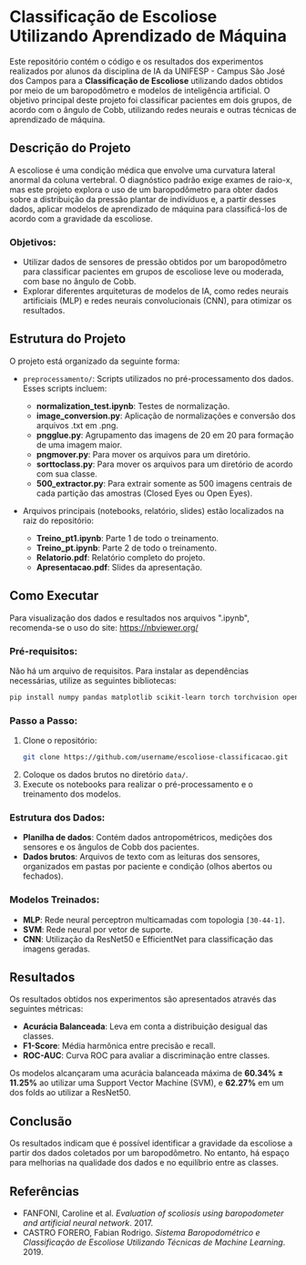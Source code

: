 
# Classificação de Escoliose Utilizando Aprendizado de Máquina

Este repositório contém o código e os resultados dos experimentos realizados por alunos da disciplina de IA da UNIFESP - Campus São José dos Campos para a **Classificação de Escoliose** utilizando dados obtidos por meio de um baropodômetro e modelos de inteligência artificial. O objetivo principal deste projeto foi classificar pacientes em dois grupos, de acordo com o ângulo de Cobb, utilizando redes neurais e outras técnicas de aprendizado de máquina.

## Descrição do Projeto

A escoliose é uma condição médica que envolve uma curvatura lateral anormal da coluna vertebral. O diagnóstico padrão exige exames de raio-x, mas este projeto explora o uso de um baropodômetro para obter dados sobre a distribuição da pressão plantar de indivíduos e, a partir desses dados, aplicar modelos de aprendizado de máquina para classificá-los de acordo com a gravidade da escoliose.

### Objetivos:
- Utilizar dados de sensores de pressão obtidos por um baropodômetro para classificar pacientes em grupos de escoliose leve ou moderada, com base no ângulo de Cobb.
- Explorar diferentes arquiteturas de modelos de IA, como redes neurais artificiais (MLP) e redes neurais convolucionais (CNN), para otimizar os resultados.

## Estrutura do Projeto

O projeto está organizado da seguinte forma:

- `preprocessamento/`: Scripts utilizados no pré-processamento dos dados. Esses scripts incluem:
  - **normalization_test.ipynb**: Testes de normalização.
  - **image_conversion.py**: Aplicação de normalizações e conversão dos arquivos .txt em .png.
  - **pngglue.py**: Agrupamento das imagens de 20 em 20 para formação de uma imagem maior.
  - **pngmover.py**: Para mover os arquivos para um diretório.
  - **sorttoclass.py**: Para mover os arquivos para um diretório de acordo com sua classe.
  - **500_extractor.py**: Para extrair somente as 500 imagens centrais de cada partição das amostras (Closed Eyes ou Open Eyes).

- Arquivos principais (notebooks, relatório, slides) estão localizados na raiz do repositório:
  - **Treino_pt1.ipynb**: Parte 1 de todo o treinamento.
  - **Treino_pt.ipynb**: Parte 2 de todo o treinamento.
  - **Relatorio.pdf**: Relatório completo do projeto.
  - **Apresentacao.pdf**: Slides da apresentação.

## Como Executar
Para visualização dos dados e resultados nos arquivos ".ipynb", recomenda-se o uso do site: https://nbviewer.org/

### Pré-requisitos:
Não há um arquivo de requisitos. Para instalar as dependências necessárias, utilize as seguintes bibliotecas:

```bash
pip install numpy pandas matplotlib scikit-learn torch torchvision opencv-python
```

### Passo a Passo:
1. Clone o repositório:
   ```bash
   git clone https://github.com/username/escoliose-classificacao.git
   ```
2. Coloque os dados brutos no diretório `data/`.
3. Execute os notebooks para realizar o pré-processamento e o treinamento dos modelos.

### Estrutura dos Dados:
- **Planilha de dados**: Contém dados antropométricos, medições dos sensores e os ângulos de Cobb dos pacientes.
- **Dados brutos**: Arquivos de texto com as leituras dos sensores, organizados em pastas por paciente e condição (olhos abertos ou fechados).

### Modelos Treinados:
- **MLP**: Rede neural perceptron multicamadas com topologia `[30-44-1]`.
- **SVM**: Rede neural por vetor de suporte.
- **CNN**: Utilização da ResNet50 e EfficientNet para classificação das imagens geradas.

## Resultados

Os resultados obtidos nos experimentos são apresentados através das seguintes métricas:

- **Acurácia Balanceada**: Leva em conta a distribuição desigual das classes.
- **F1-Score**: Média harmônica entre precisão e recall.
- **ROC-AUC**: Curva ROC para avaliar a discriminação entre classes.

Os modelos alcançaram uma acurácia balanceada máxima de **60.34% ± 11.25%** ao utilizar uma Support Vector Machine (SVM), e **62.27%** em um dos folds ao utilizar a ResNet50.

## Conclusão

Os resultados indicam que é possível identificar a gravidade da escoliose a partir dos dados coletados por um baropodômetro. No entanto, há espaço para melhorias na qualidade dos dados e no equilíbrio entre as classes.

## Referências

- FANFONI, Caroline et al. *Evaluation of scoliosis using baropodometer and artificial neural network*. 2017.
- CASTRO FORERO, Fabian Rodrigo. *Sistema Baropodométrico e Classificação de Escoliose Utilizando Técnicas de Machine Learning*. 2019.

